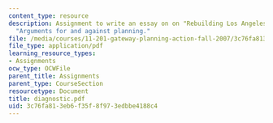 ```yaml
---
content_type: resource
description: Assignment to write an essay on on "Rebuilding Los Angeles," using Klosterman?s
  "Arguments for and against planning."
file: /media/courses/11-201-gateway-planning-action-fall-2007/3c76fa813eb6f35f8f973edbbe4188c4_diagnostic.pdf
file_type: application/pdf
learning_resource_types:
- Assignments
ocw_type: OCWFile
parent_title: Assignments
parent_type: CourseSection
resourcetype: Document
title: diagnostic.pdf
uid: 3c76fa81-3eb6-f35f-8f97-3edbbe4188c4
---
```

